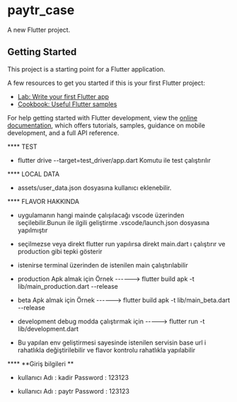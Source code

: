 # paytr_case

A new Flutter project.

## Getting Started

This project is a starting point for a Flutter application.

A few resources to get you started if this is your first Flutter project:

- [Lab: Write your first Flutter app](https://docs.flutter.dev/get-started/codelab)
- [Cookbook: Useful Flutter samples](https://docs.flutter.dev/cookbook)

For help getting started with Flutter development, view the
[online documentation](https://docs.flutter.dev/), which offers tutorials,
samples, guidance on mobile development, and a full API reference.




**** TEST 
* flutter drive --target=test_driver/app.dart    Komutu ile test çalıştırılır

 
**** LOCAL DATA
* assets/user_data.json  dosyasına kullanıcı eklenebilir.

**** FLAVOR HAKKINDA
* uygulamanın hangi mainde çalışılacağı vscode üzerinden seçilebilir.Bunun ile ilgili geliştirme .vscode/launch.json dosyasına yapılmıştır
* seçilmezse veya direkt flutter run yapılırsa direkt main.dart ı çalıştırır ve production gibi tepki gösterir
* istenirse terminal üzerinden de istenilen main çalıştırılabilir
 * production Apk almak için Örnek  ------> flutter build apk -t lib/main_production.dart --release
 * beta Apk almak için Örnek  ------> flutter build apk -t lib/main_beta.dart --release
 * development debug modda çalıştırmak için -----> flutter run -t lib/development.dart

 * Bu yapılan env geliştirmesi sayesinde istenilen servisin base url i rahatlıkla değiştirilebilir ve flavor kontrolu rahatlıkla yapılabilir

****  **Giriş bilgileri **
* kullanıcı Adı : kadir    Password : 123123

* kullanıcı Adı : paytr    Password : 123123


